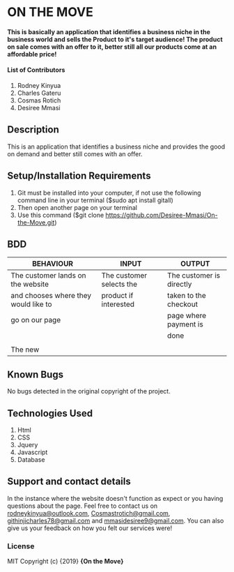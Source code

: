 # ON THE MOVE
#### This is basically an application that identifies a business niche in the business world and sells the Product to it's target audience! The product on sale comes with an offer to it, better still all our products come at  an affordable price!
#### List of Contributors
1. Rodney Kinyua
2. Charles Gateru
3. Cosmas Rotich
4. Desiree Mmasi
## Description
This is an application that identifies a business niche and provides the good on demand and better still comes with an offer.
## Setup/Installation Requirements
1. Git must be installed into your computer, if not use the following command line in your terminal ($sudo apt install gitall)
2. Then open another page on your terminal
3. Use this command ($git clone https://github.com/Desiree-Mmasi/On-the-Move.git)

## BDD
| BEHAVIOUR                            | INPUT                        | OUTPUT                   |
|--------------------------------------|------------------------------|--------------------------|
|The customer lands on the website     | The customer selects the     | The customer is directly |
| and chooses where they would like to | product if interested        | taken to the checkout    |
|go on our page                        |                              |  page where payment is   |
|                                      |                              | done                     |
|                                      |                              |                          |
| The new
## Known Bugs
No bugs detected in the original copyright of the project.
## Technologies Used
1. Html
2. CSS
3. Jquery
4. Javascript
5. Database
## Support and contact details
In the instance where the website doesn't function as expect or you having questions about the page. Feel free to contact us on rodneykinyua@outlook.com, Cosmastrotich@gmail.com, githinjicharles78@gmail.com and mmasidesiree9@gmail.com. You can also give us your feedback on how you felt our services were!
### License
MIT
Copyright (c) {2019} **{On the Move}**